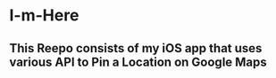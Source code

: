 # I-m-Here


## This Reepo consists of my iOS app that uses various API to Pin a Location on Google Maps
